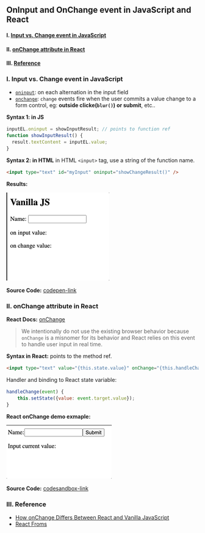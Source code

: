 ## OnInput and OnChange event in JavaScript and React

#### I. [Input vs. Change event in JavaScript](#question-1)

#### II. [onChange attribute in React](#question-2)

#### III. [Reference](#question-3)

<div id="question-1" />

### I. Input vs. Change event in JavaScript

- [`oninput`](https://developer.mozilla.org/en-US/docs/Web/API/GlobalEventHandlers/oninput): on each alternation in the input field
- [`onchange`](onchange): `change` events fire when the user commits a value change to a form control, eg: **outside clicke(`blur()`) or submit**, etc..

**Syntax 1: in JS**

```js
inputEL.oninput = showInputResult; // points to function ref
function showInputResult() {
  result.textContent = inputEL.value;
}
```

**Syntax 2: in HTML**
in HTML `<input>` tag, use a string of the function name.

```html
<input type="text" id="myInput" oninput="showChangeResult()" />
```

**Results:**

![image](../assets/js-input-onchange.gif)

**Source Code:**
[codepen-link](https://codepen.io/jellyhan27/pen/BaWbgoj)

<div id="question-2" />

### II. onChange attribute in React

**React Docs:** [onChange](https://reactjs.org/docs/dom-elements.html#onchange)

> We intentionally do not use the existing browser behavior because `onChange` is a misnomer for its behavior and React relies on this event to handle user input in real time.

**Syntax in React:**
points to the method ref.

```html
<input type="text" value="{this.state.value}" onChange="{this.handleChange}" />
```

Handler and binding to React state variable:

```js
handleChange(event) {
	this.setState({value: event.target.value});
}
```

**React onChange demo exmaple:**

![image](../assets/react-onchange-output.gif)

**Source Code:**
[codesandbox-link](https://codesandbox.io/s/distracted-wozniak-1tzps?file=/src/Form.jsx)

<div id="question-3" />

### III. Reference

- [How onChange Differs Between React and Vanilla JavaScript](https://betterprogramming.pub/how-onchange-differs-between-react-and-vanilla-javascript-90b56d6a340a)
- [React Froms](https://reactjs.org/docs/forms.html#controlled-components)
